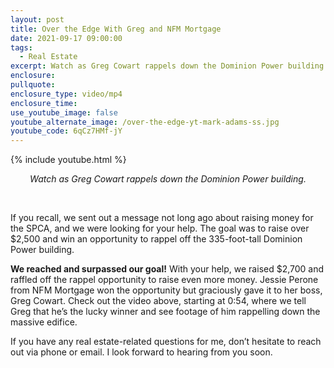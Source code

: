 ```yaml
---
layout: post
title: Over the Edge With Greg and NFM Mortgage
date: 2021-09-17 09:00:00
tags:
  - Real Estate
excerpt: Watch as Greg Cowart rappels down the Dominion Power building.
enclosure:
pullquote:
enclosure_type: video/mp4
enclosure_time:
use_youtube_image: false
youtube_alternate_image: /over-the-edge-yt-mark-adams-ss.jpg
youtube_code: 6qCz7HMf-jY
---
```

{% include youtube.html %}

<p style="text-align:center;"><em>Watch as Greg Cowart rappels down the Dominion Power building.</em></p>

<center>&nbsp;</center>

If you recall, we sent out a message not long ago about raising money for the SPCA, and we were looking for your help. The goal was to raise over $2,500 and win an opportunity to rappel off the 335-foot-tall Dominion Power building.&nbsp;

**We reached and surpassed our goal\!** With your help, we raised $2,700 and raffled off the rappel opportunity to raise even more money. Jessie Perone from NFM Mortgage won the opportunity but graciously gave it to her boss, Greg Cowart. Check out the video above, starting at 0:54, where we tell Greg that he’s the lucky winner and see footage of him rappelling down the massive edifice.

If you have any real estate-related questions for me, don’t hesitate to reach out via phone or email. I look forward to hearing from you soon.
